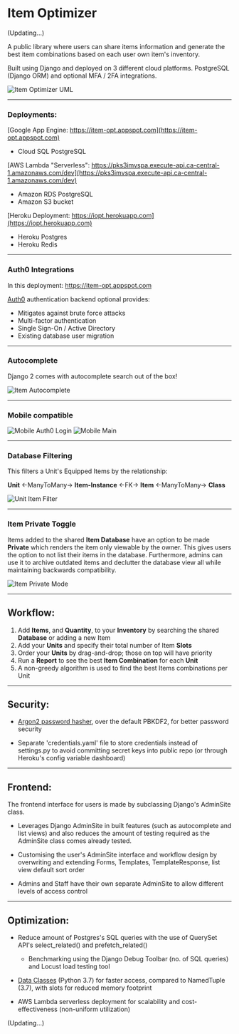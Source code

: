 # Item Optimizer

(Updating...)

A public library where users can share items information and generate the best item combinations based on each user own item's inventory.

Built using Django and deployed on 3 different cloud platforms. PostgreSQL (Django ORM) and optional MFA / 2FA integrations.

![](img/uml-item-optimizer.png "Item Optimizer UML")

---

### Deployments:

[Google App Engine: https://item-opt.appspot.com](https://item-opt.appspot.com)

- Cloud SQL PostgreSQL

[AWS Lambda "Serverless": https://pks3imvspa.execute-api.ca-central-1.amazonaws.com/dev](https://pks3imvspa.execute-api.ca-central-1.amazonaws.com/dev)

- Amazon RDS PostgreSQL
- Amazon S3 bucket

[Heroku Deployment: https://iopt.herokuapp.com](https://iopt.herokuapp.com)

- Heroku Postgres
- Heroku Redis

---

### Auth0 Integrations

In this deployment: https://item-opt.appspot.com

[Auth0](https://auth0.com) authentication backend optional provides:

- Mitigates against brute force attacks
- Multi-factor authentication
- Single Sign-On / Active Directory
- Existing database user migration

---

### Autocomplete

Django 2 comes with autocomplete search out of the box!

![](img/item-autocomplete.gif "Item Autocomplete")

---

### Mobile compatible

![](img/Mobile-Auth0-Login.png "Mobile Auth0 Login") ![](img/Mobile-Main.png "Mobile Main")

---

### Database Filtering

This filters a Unit's Equipped Items by the relationship:

**Unit** <-ManyToMany-> **Item-Instance** <-FK-> **Item** <-ManyToMany-> **Class**

![](img/unit-item-filter.gif "Unit Item Filter")

---

### Item Private Toggle

Items added to the shared **Item Database** have an option to be made **Private** which renders the item only viewable by the owner. This gives users the option to not list their items in the database. Furthermore, admins can use it to archive outdated items and declutter the database view all while maintaining backwards compatibility.

![](img/item-private.png "Item Private Mode")

---

## Workflow:

1. Add **Items**, and <b>Quantity</b>, to your <b>Inventory</b> by searching the shared <b>Database</b> or adding a new Item
   <li>Add your <b>Units</b> and specify their total number of Item <b>Slots</b> </li>
   <li>Order your <b>Units</b> by drag-and-drop; those on top will have priority</li>
   <li>Run a <b>Report</b> to see the best <b>Item Combination</b> for each <b>Unit</b></li>
   <li>A non-greedy algorithm is used to find the best Items combinations per Unit </li>

---

## Security:

- [Argon2 password hasher](https://docs.djangoproject.com/en/2.2/topics/auth/passwords/#using-argon2-with-django), over the default PBKDF2, for better password security

- Separate 'credentials.yaml' file to store credentials instead of settings.py to avoid committing secret keys into public repo (or through Heroku's config variable dashboard)

---

## Frontend:

The frontend interface for users is made by subclassing Django's AdminSite class.

- Leverages Django AdminSite in built features (such as autocomplete and list views) and also reduces the amount of testing required as the AdminSite class comes already tested.

- Customising the user's AdminSite interface and workflow design by overwriting and extending Forms, Templates, TemplateResponse, list view default sort order

- Admins and Staff have their own separate AdminSite to allow different levels of access control

---

## Optimization:

- Reduce amount of Postgres's SQL queries with the use of QuerySet API's select_related() and prefetch_related()

  - Benchmarking using the Django Debug Toolbar (no. of SQL queries) and Locust load testing tool

- [Data Classes](https://www.youtube.com/watch?v=T-TwcmT6Rcw) (Python 3.7) for faster access, compared to NamedTuple (3.7), with slots for reduced memory footprint

- AWS Lambda serverless deployment for scalability and cost-effectiveness (non-uniform utilization)

(Updating...)
